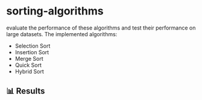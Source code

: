 # sorting-algorithms
evaluate the performance of these algorithms and test their performance on large datasets.
The implemented algorithms:
* Selection Sort
* Insertion Sort
* Merge Sort
* Quick Sort
* Hybrid Sort
## 📊 Results
